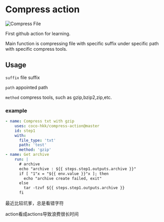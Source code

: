 # Compress action

![Compress File](https://github.com/coco-hkk/compress-action/workflows/Compress%20File/badge.svg)

First github action for learning.

Main function is compressing file with specific suffix under
specific path with specific compress tools.

## Usage

`suffix` file suffix

`path`   appointed path

`method` compress tools, such as gzip,bzip2,zip,etc.

### example

```yaml
- name: Compress txt with gzip
    uses: coco-hkk/compress-action@master
    id: step1
    with:
      file_type: 'txt'
      path: 'test'
      method: 'gzip'
- name: Get archive
    run: |
      # archive
      echo "archive : ${{ steps.step1.outputs.archive }}"
      if [ "1"x = "${{ env.value }}"x ]; then
        echo "archive create failed, exit"
      else
        tar -tzvf ${{ steps.step1.outputs.archive }}
      fi
```

最近比较坑爹，总是看错字符

action看成actions导致浪费很长时间
